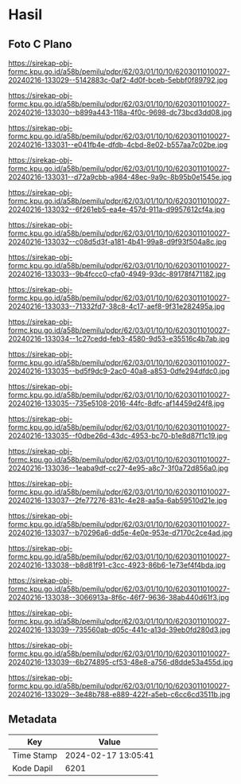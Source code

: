 # Hasil

## Foto C Plano

https://sirekap-obj-formc.kpu.go.id/a58b/pemilu/pdpr/62/03/01/10/10/6203011010027-20240216-133029--5142883c-0af2-4d0f-bceb-5ebbf0f89792.jpg

https://sirekap-obj-formc.kpu.go.id/a58b/pemilu/pdpr/62/03/01/10/10/6203011010027-20240216-133030--b899a443-118a-4f0c-9698-dc73bcd3dd08.jpg

https://sirekap-obj-formc.kpu.go.id/a58b/pemilu/pdpr/62/03/01/10/10/6203011010027-20240216-133031--e041fb4e-dfdb-4cbd-8e02-b557aa7c02be.jpg

https://sirekap-obj-formc.kpu.go.id/a58b/pemilu/pdpr/62/03/01/10/10/6203011010027-20240216-133031--d72a9cbb-a984-48ec-9a9c-8b95b0e1545e.jpg

https://sirekap-obj-formc.kpu.go.id/a58b/pemilu/pdpr/62/03/01/10/10/6203011010027-20240216-133032--6f261eb5-ea4e-457d-911a-d9957612cf4a.jpg

https://sirekap-obj-formc.kpu.go.id/a58b/pemilu/pdpr/62/03/01/10/10/6203011010027-20240216-133032--c08d5d3f-a181-4b41-99a8-d9f93f504a8c.jpg

https://sirekap-obj-formc.kpu.go.id/a58b/pemilu/pdpr/62/03/01/10/10/6203011010027-20240216-133033--9b4fccc0-cfa0-4949-93dc-89178f471182.jpg

https://sirekap-obj-formc.kpu.go.id/a58b/pemilu/pdpr/62/03/01/10/10/6203011010027-20240216-133033--71332fd7-38c8-4c17-aef8-9f31e282495a.jpg

https://sirekap-obj-formc.kpu.go.id/a58b/pemilu/pdpr/62/03/01/10/10/6203011010027-20240216-133034--1c27cedd-feb3-4580-9d53-e35516c4b7ab.jpg

https://sirekap-obj-formc.kpu.go.id/a58b/pemilu/pdpr/62/03/01/10/10/6203011010027-20240216-133035--bd5f9dc9-2ac0-40a8-a853-0dfe294dfdc0.jpg

https://sirekap-obj-formc.kpu.go.id/a58b/pemilu/pdpr/62/03/01/10/10/6203011010027-20240216-133035--735e5108-2016-44fc-8dfc-af14459d24f8.jpg

https://sirekap-obj-formc.kpu.go.id/a58b/pemilu/pdpr/62/03/01/10/10/6203011010027-20240216-133035--f0dbe26d-43dc-4953-bc70-b1e8d87f1c19.jpg

https://sirekap-obj-formc.kpu.go.id/a58b/pemilu/pdpr/62/03/01/10/10/6203011010027-20240216-133036--1eaba9df-cc27-4e95-a8c7-3f0a72d856a0.jpg

https://sirekap-obj-formc.kpu.go.id/a58b/pemilu/pdpr/62/03/01/10/10/6203011010027-20240216-133037--2fe77276-831c-4e28-aa5a-6ab59510d21e.jpg

https://sirekap-obj-formc.kpu.go.id/a58b/pemilu/pdpr/62/03/01/10/10/6203011010027-20240216-133037--b70296a6-dd5e-4e0e-953e-d7170c2ce4ad.jpg

https://sirekap-obj-formc.kpu.go.id/a58b/pemilu/pdpr/62/03/01/10/10/6203011010027-20240216-133038--b8d81f91-c3cc-4923-86b6-1e73ef4f4bda.jpg

https://sirekap-obj-formc.kpu.go.id/a58b/pemilu/pdpr/62/03/01/10/10/6203011010027-20240216-133038--3066913a-8f6c-46f7-9636-38ab440d61f3.jpg

https://sirekap-obj-formc.kpu.go.id/a58b/pemilu/pdpr/62/03/01/10/10/6203011010027-20240216-133039--735560ab-d05c-441c-a13d-39eb0fd280d3.jpg

https://sirekap-obj-formc.kpu.go.id/a58b/pemilu/pdpr/62/03/01/10/10/6203011010027-20240216-133039--6b274895-cf53-48e8-a756-d8dde53a455d.jpg

https://sirekap-obj-formc.kpu.go.id/a58b/pemilu/pdpr/62/03/01/10/10/6203011010027-20240216-133029--3e48b788-e889-422f-a5eb-c6cc6cd3511b.jpg


## Metadata

| Key        | Value               |
| ---------- | ------------------- |
| Time Stamp | 2024-02-17 13:05:41 |
| Kode Dapil | 6201                |



